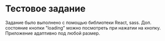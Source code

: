 # Тестовое задание
Задание было выполнено с помощью библиотеки React, sass.
Доп. состояние кнопки "loading" можно посмотреть при нажатии на кнопку.
Приложение адаптивно под любой размер.
